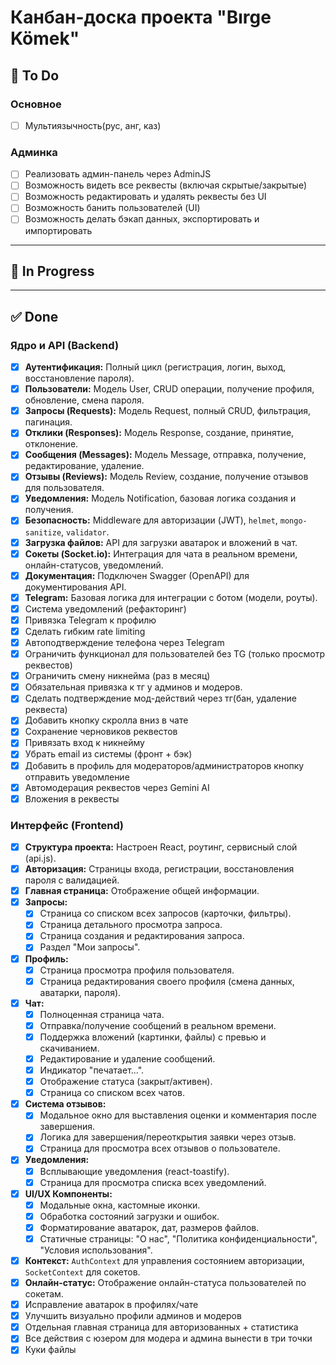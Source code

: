 # Канбан-доска проекта "Bırge Kömek"

## 🔧 To Do

### Основное
* [ ] Мультиязычность(рус, анг, каз)

### Админка
* [ ] Реализовать админ-панель через AdminJS
* [ ] Возможность видеть все реквесты (включая скрытые/закрытые)
* [ ] Возможность редактировать и удалять реквесты без UI
* [ ] Возможность банить пользователей (UI)
* [ ] Возможность делать бэкап данных, экспортировать и импортировать

---

## 🔨 In Progress



---

## ✅ Done

### Ядро и API (Backend)
* [x] **Аутентификация:** Полный цикл (регистрация, логин, выход, восстановление пароля).
* [x] **Пользователи:** Модель User, CRUD операции, получение профиля, обновление, смена пароля.
* [x] **Запросы (Requests):** Модель Request, полный CRUD, фильтрация, пагинация.
* [x] **Отклики (Responses):** Модель Response, создание, принятие, отклонение.
* [x] **Сообщения (Messages):** Модель Message, отправка, получение, редактирование, удаление.
* [x] **Отзывы (Reviews):** Модель Review, создание, получение отзывов для пользователя.
* [x] **Уведомления:** Модель Notification, базовая логика создания и получения.
* [x] **Безопасность:** Middleware для авторизации (JWT), `helmet`, `mongo-sanitize`, `validator`.
* [x] **Загрузка файлов:** API для загрузки аватарок и вложений в чат.
* [x] **Сокеты (Socket.io):** Интеграция для чата в реальном времени, онлайн-статусов, уведомлений.
* [x] **Документация:** Подключен Swagger (OpenAPI) для документирования API.
* [x] **Telegram:** Базовая логика для интеграции с ботом (модели, роуты).
* [x] Система уведомлений (рефакторинг)
* [x] Привязка Telegram к профилю
* [x] Сделать гибким rate limiting
* [x] Автоподтверждение телефона через Telegram
* [x] Ограничить функционал для пользователей без TG (только просмотр реквестов)
* [x] Ограничить смену никнейма (раз в месяц)
* [x] Обязательная привязка к тг у админов и модеров.
* [x] Сделать подтверждение мод-действий через тг(бан, удаление реквеста)
* [x] Добавить кнопку скролла вниз в чате
* [x] Сохранение черновиков реквестов
* [x] Привязать вход к никнейму
* [x] Убрать email из системы (фронт + бэк)
* [x] Добавить в профиль для модераторов/администраторов кнопку отправить уведомление
* [x] Автомодерация реквестов через Gemini AI
* [x] Вложения в реквесты

### Интерфейс (Frontend)
* [x] **Структура проекта:** Настроен React, роутинг, сервисный слой (api.js).
* [x] **Авторизация:** Страницы входа, регистрации, восстановления пароля с валидацией.
* [x] **Главная страница:** Отображение общей информации.
* [x] **Запросы:**
    * [x] Страница со списком всех запросов (карточки, фильтры).
    * [x] Страница детального просмотра запроса.
    * [x] Страница создания и редактирования запроса.
    * [x] Раздел "Мои запросы".
* [x] **Профиль:**
    * [x] Страница просмотра профиля пользователя.
    * [x] Страница редактирования своего профиля (смена данных, аватарки, пароля).
* [x] **Чат:**
    * [x] Полноценная страница чата.
    * [x] Отправка/получение сообщений в реальном времени.
    * [x] Поддержка вложений (картинки, файлы) с превью и скачиванием.
    * [x] Редактирование и удаление сообщений.
    * [x] Индикатор "печатает...".
    * [x] Отображение статуса (закрыт/активен).
    * [x] Страница со списком всех чатов.
* [x] **Система отзывов:**
    * [x] Модальное окно для выставления оценки и комментария после завершения.
    * [x] Логика для завершения/переоткрытия заявки через отзыв.
    * [x] Страница для просмотра всех отзывов о пользователе.
* [x] **Уведомления:**
    * [x] Всплывающие уведомления (react-toastify).
    * [x] Страница для просмотра списка всех уведомлений.
* [x] **UI/UX Компоненты:**
    * [x] Модальные окна, кастомные иконки.
    * [x] Обработка состояний загрузки и ошибок.
    * [x] Форматирование аватарок, дат, размеров файлов.
    * [x] Статичные страницы: "О нас", "Политика конфиденциальности", "Условия использования".
* [x] **Контекст:** `AuthContext` для управления состоянием авторизации, `SocketContext` для сокетов.
* [x] **Онлайн-статус:** Отображение онлайн-статуса пользователей по сокетам.
* [x] Исправление аватарок в профилях/чате
* [x] Улучшить визуально профили админов и модеров
* [x] Отдельная главная страница для авторизованных + статистика
* [x] Все действия с юзером для модера и админа вынести в три точки
* [x] Куки файлы